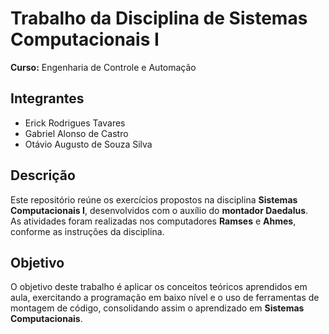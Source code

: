 # Trabalho da Disciplina de Sistemas Computacionais I  
**Curso:** Engenharia de Controle e Automação  

## Integrantes
- Erick Rodrigues Tavares  
- Gabriel Alonso de Castro  
- Otávio Augusto de Souza Silva
## Descrição
Este repositório reúne os exercícios propostos na disciplina **Sistemas Computacionais I**, desenvolvidos com o auxílio do **montador Daedalus**.  
As atividades foram realizadas nos computadores **Ramses** e **Ahmes**, conforme as instruções da disciplina.  

## Objetivo
O objetivo deste trabalho é aplicar os conceitos teóricos aprendidos em aula, exercitando a programação em baixo nível e o uso de ferramentas de montagem de código, consolidando assim o aprendizado em **Sistemas Computacionais**.
